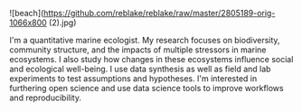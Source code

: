 ![beach](https://github.com/reblake/reblake/raw/master/2805189-orig-1066x800 (2).jpg)



I'm a quantitative marine ecologist. My research focuses on biodiversity, community structure, and the impacts of multiple stressors in marine ecosystems. I also study how changes in these ecosystems influence social and ecological well-being. I use data synthesis as well as field and lab experiments to test assumptions and hypotheses. I'm interested in furthering open science and use data science tools to improve workflows and reproducibility.

<!--
**reblake/reblake** is a ✨ _special_ ✨ repository because its `README.md` (this file) appears on your GitHub profile.
-->
